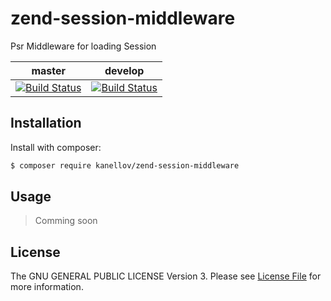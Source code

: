 # zend-session-middleware
Psr Middleware for loading Session

| **master** | **develop**  |
|------------|--------------|
| [![Build Status](https://travis-ci.org/kanellov/zend-session-middleware.svg?branch=master)](https://travis-ci.org/kanellov/zend-session-middleware) | [![Build Status](https://travis-ci.org/kanellov/zend-session-middleware.svg?branch=develop)](https://travis-ci.org/kanellov/zend-session-middleware) |

## Installation

Install with composer:

```bash
$ composer require kanellov/zend-session-middleware
```

## Usage

> Comming soon

## License
The GNU GENERAL PUBLIC LICENSE Version 3. Please see [License File](LICENSE) for more information.
